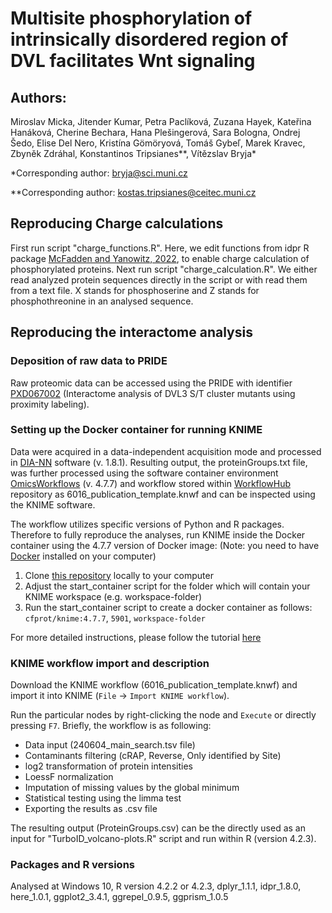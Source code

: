 # Multisite phosphorylation of intrinsically disordered region of DVL facilitates Wnt signaling

## Authors:
Miroslav Micka, Jitender Kumar, Petra Paclíková, Zuzana Hayek, Kateřina Hanáková, Cherine Bechara, Hana Plešingerová, Sara Bologna, Ondrej Šedo, Elise Del Nero, Kristína Gömöryová, Tomáš Gybeľ, Marek Kravec, Zbyněk Zdráhal, Konstantinos Tripsianes**, Vítězslav Bryja*

*Corresponding author: bryja@sci.muni.cz

**Corresponding author: kostas.tripsianes@ceitec.muni.cz

## Reproducing Charge calculations
First run script "charge_functions.R". Here, we edit functions from idpr R package [McFadden and Yanowitz, 2022](https://doi.org/10.1371/journal.pone.0266929), to enable charge calculation of phosphorylated proteins.
Next run script "charge_calculation.R". We either read analyzed protein sequences directly in the script or with read them from a text file. X stands for phosphoserine and Z stands for phosphothreonine in an analysed sequence.

## Reproducing the interactome analysis

### Deposition of raw data to PRIDE

Raw proteomic data can be accessed using the PRIDE with identifier [PXD067002](https://www.ebi.ac.uk/pride/archive?keyword=PXD067002) (Interactome analysis of DVL3 S/T cluster mutants using proximity labeling). 

### Setting up the Docker container for running KNIME
Data were acquired in a data-independent acquisition mode and processed in [DIA-NN](https://www.nature.com/articles/s41592-019-0638-x) software (v. 1.8.1). Resulting output, the proteinGroups.txt file, was further processed using the software container environment [OmicsWorkflows](https://github.com/OmicsWorkflows) (v. 4.7.7) and workflow stored within [WorkflowHub](https://doi.org/10.48546/WORKFLOWHUB.WORKFLOW.1870.1) repository as 6016_publication_template.knwf and can be inspected using the KNIME software.

The workflow utilizes specific versions of Python and R packages. Therefore to fully reproduce the analyses, run KNIME inside the Docker container using the 4.7.7 version of Docker image:
(Note: you need to have [Docker](https://docs.docker.com/get-docker/) installed on your computer)

1) Clone [this repository](https://github.com/OmicsWorkflows/KNIME_docker_vnc) locally to your computer
2) Adjust the start_container script for the folder which will contain your KNIME workspace (e.g. workspace-folder)
3) Run the start_container script to create a docker container as follows:
`cfprot/knime:4.7.7`, `5901`, `workspace-folder`

For more detailed instructions, please follow the tutorial [here](https://github.com/OmicsWorkflows/KNIME_docker_vnc)

### KNIME workflow import and description

Download the KNIME workflow (6016_publication_template.knwf) and import it into KNIME (`File` -> `Import KNIME workflow`). 

Run the particular nodes by right-clicking the node and `Execute` or directly pressing `F7`. 
Briefly, the workflow is as following:

* Data input (240604_main_search.tsv file)
* Contaminants filtering (cRAP, Reverse, Only identified by Site)
* log2 transformation of protein intensities
* LoessF normalization
* Imputation of missing values by the global minimum
* Statistical testing using the limma test
* Exporting the results as .csv file 

The resulting output (ProteinGroups.csv) can be the directly used as an input for "TurboID_volcano-plots.R" script and run within R (version 4.2.3). 


### Packages and R versions
Analysed at Windows 10, R version 4.2.2 or 4.2.3, dplyr_1.1.1, idpr_1.8.0, here_1.0.1, ggplot2_3.4.1, ggrepel_0.9.5, ggprism_1.0.5

